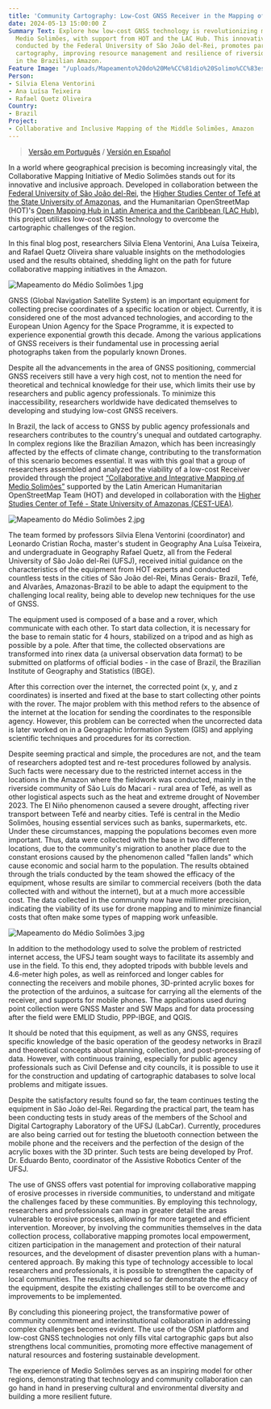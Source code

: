 ```yaml
---
title: 'Community Cartography: Low-Cost GNSS Receiver in the Mapping of Medio Solimões'
date: 2024-05-13 15:00:00 Z
Summary Text: Explore how low-cost GNSS technology is revolutionizing mapping in the
  Medio Solimões, with support from HOT and the LAC Hub. This innovative project,
  conducted by the Federal University of São João del-Rei, promotes participatory
  cartography, improving resource management and resilience of riverside communities
  in the Brazilian Amazon.
Feature Image: "/uploads/Mapeamento%20do%20Me%CC%81dio%20Solimo%CC%83es.jpg"
Person:
- Silvia Elena Ventorini
- Ana Luísa Teixeira
- Rafael Quetz Oliveira
Country:
- Brazil
Project:
- Collaborative and Inclusive Mapping of the Middle Solimões, Amazon
---
```


> [Versão em Português](https://www.hotosm.org/updates/cartografia-comunitaria-receptor-de-baixo-custo-no-mapeamento-do-medio-solimoes/) / [Versión en Español](https://www.hotosm.org/updates/cartografia-comunitaria-receptor-de-bajo-costo-en-el-mapeo-del-medio-solimoes/)

In a world where geographical precision is becoming increasingly vital, the Collaborative Mapping Initiative of Medio Solimões stands out for its innovative and inclusive approach. Developed in collaboration between the [Federal University of São João del-Rei](https://www.ufsj.edu.br/), the [Higher Studies Center of Tefé at the State University of Amazonas](https://avauea.uea.edu.br/course/index.php?categoryid=210), and the Humanitarian OpenStreetMap (HOT)'s [Open Mapping Hub in Latin America and the Caribbean (LAC Hub)](https://www.hotosm.org/hubs/open-mapping-hub-latin-america-and-the-caribbean/), this project utilizes low-cost GNSS technology to overcome the cartographic challenges of the region.

In this final blog post, researchers Silvia Elena Ventorini, Ana Luísa Teixeira, and Rafael Quetz Oliveira share valuable insights on the methodologies used and the results obtained, shedding light on the path for future collaborative mapping initiatives in the Amazon.

![Mapeamento do Médio Solimões 1.jpg](/uploads/Mapeamento%20do%20Me%CC%81dio%20Solimo%CC%83es%201.jpg)

GNSS (Global Navigation Satellite System) is an important equipment for collecting precise coordinates of a specific location or object. Currently, it is considered one of the most advanced technologies, and according to the European Union Agency for the Space Programme, it is expected to experience exponential growth this decade. Among the various applications of GNSS receivers is their fundamental use in processing aerial photographs taken from the popularly known Drones.

Despite all the advancements in the area of GNSS positioning, commercial GNSS receivers still have a very high cost, not to mention the need for theoretical and technical knowledge for their use, which limits their use by researchers and public agency professionals. To minimize this inaccessibility, researchers worldwide have dedicated themselves to developing and studying low-cost GNSS receivers.

In Brazil, the lack of access to GNSS by public agency professionals and researchers contributes to the country's unequal and outdated cartography. In complex regions like the Brazilian Amazon, which has been increasingly affected by the effects of climate change, contributing to the transformation of this scenario becomes essential. It was with this goal that a group of researchers assembled and analyzed the viability of a low-cost Receiver provided through the project [“Collaborative and Integrative Mapping of Medio Solimões”](https://www.hotosm.org/projects/collaborative-and-inclusive-mapping-of-the-middle-solimoes/) supported by the Latin American Humanitarian OpenStreetMap Team (HOT) and developed in collaboration with the [Higher Studies Center of Tefé - State University of Amazonas (CEST-UEA)](https://avauea.uea.edu.br/course/index.php?categoryid=210).

![Mapeamento do Médio Solimões 2.jpg](/uploads/Mapeamento%20do%20Me%CC%81dio%20Solimo%CC%83es%202.jpg)

The team formed by professors Silvia Elena Ventorini (coordinator) and Leonardo Cristian Rocha, master's student in Geography Ana Luísa Teixeira, and undergraduate in Geography Rafael Quetz, all from the Federal University of São João del-Rei (UFSJ), received initial guidance on the characteristics of the equipment from HOT experts and conducted countless tests in the cities of São João del-Rei, Minas Gerais- Brazil, Tefé, and Alvarães, Amazonas-Brazil to be able to adapt the equipment to the challenging local reality, being able to develop new techniques for the use of GNSS.

The equipment used is composed of a base and a rover, which communicate with each other. To start data collection, it is necessary for the base to remain static for 4 hours, stabilized on a tripod and as high as possible by a pole. After that time, the collected observations are transformed into rinex data (a universal observation data format) to be submitted on platforms of official bodies - in the case of Brazil, the Brazilian Institute of Geography and Statistics (IBGE).

After this correction over the internet, the corrected point (x, y, and z coordinates) is inserted and fixed at the base to start collecting other points with the rover. The major problem with this method refers to the absence of the internet at the location for sending the coordinates to the responsible agency. However, this problem can be corrected when the uncorrected data is later worked on in a Geographic Information System (GIS) and applying scientific techniques and procedures for its correction.

Despite seeming practical and simple, the procedures are not, and the team of researchers adopted test and re-test procedures followed by analysis. Such facts were necessary due to the restricted internet access in the locations in the Amazon where the fieldwork was conducted, mainly in the riverside community of São Luís do Macari - rural area of Tefé, as well as other logistical aspects such as the heat and extreme drought of November 2023. The El Niño phenomenon caused a severe drought, affecting river transport between Tefé and nearby cities. Tefé is central in the Medio Solimões, housing essential services such as banks, supermarkets, etc. Under these circumstances, mapping the populations becomes even more important. Thus, data were collected with the base in two different locations, due to the community's migration to another place due to the constant erosions caused by the phenomenon called "fallen lands" which cause economic and social harm to the population. The results obtained through the trials conducted by the team showed the efficacy of the equipment, whose results are similar to commercial receivers (both the data collected with and without the internet), but at a much more accessible cost. The data collected in the community now have millimeter precision, indicating the viability of its use for drone mapping and to minimize financial costs that often make some types of mapping work unfeasible.

![Mapeamento do Médio Solimões 3.jpg](/uploads/Mapeamento%20do%20Me%CC%81dio%20Solimo%CC%83es%203.jpg)

In addition to the methodology used to solve the problem of restricted internet access, the UFSJ team sought ways to facilitate its assembly and use in the field. To this end, they adopted tripods with bubble levels and 4.6-meter high poles, as well as reinforced and longer cables for connecting the receivers and mobile phones, 3D-printed acrylic boxes for the protection of the arduinos, a suitcase for carrying all the elements of the receiver, and supports for mobile phones. The applications used during point collection were GNSS Master and SW Maps and for data processing after the field were EMLID Studio, PPP-IBGE, and QGIS.

It should be noted that this equipment, as well as any GNSS, requires specific knowledge of the basic operation of the geodesy networks in Brazil and theoretical concepts about planning, collection, and post-processing of data. However, with continuous training, especially for public agency professionals such as Civil Defense and city councils, it is possible to use it for the construction and updating of cartographic databases to solve local problems and mitigate issues.

Despite the satisfactory results found so far, the team continues testing the equipment in São João del-Rei. Regarding the practical part, the team has been conducting tests in study areas of the members of the School and Digital Cartography Laboratory of the UFSJ (LabCar). Currently, procedures are also being carried out for testing the bluetooth connection between the mobile phone and the receivers and the perfection of the design of the acrylic boxes with the 3D printer. Such tests are being developed by Prof. Dr. Eduardo Bento, coordinator of the Assistive Robotics Center of the UFSJ.

The use of GNSS offers vast potential for improving collaborative mapping of erosive processes in riverside communities, to understand and mitigate the challenges faced by these communities. By employing this technology, researchers and professionals can map in greater detail the areas vulnerable to erosive processes, allowing for more targeted and efficient intervention. Moreover, by involving the communities themselves in the data collection process, collaborative mapping promotes local empowerment, citizen participation in the management and protection of their natural resources, and the development of disaster prevention plans with a human-centered approach. By making this type of technology accessible to local researchers and professionals, it is possible to strengthen the capacity of local communities. The results achieved so far demonstrate the efficacy of the equipment, despite the existing challenges still to be overcome and improvements to be implemented.

By concluding this pioneering project, the transformative power of community commitment and interinstitutional collaboration in addressing complex challenges becomes evident. The use of the OSM platform and low-cost GNSS technologies not only fills vital cartographic gaps but also strengthens local communities, promoting more effective management of natural resources and fostering sustainable development.

The experience of Medio Solimões serves as an inspiring model for other regions, demonstrating that technology and community collaboration can go hand in hand in preserving cultural and environmental diversity and building a more resilient future.